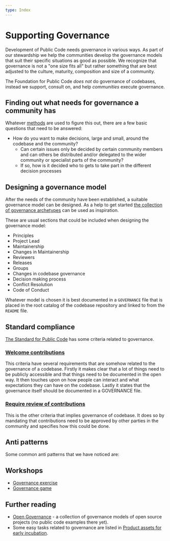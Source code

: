 ```yaml
---
type: Index
---
```


# Supporting Governance

Development of Public Code needs governance in various ways. As part of our stewardship we help the communities develop the governance models that suit their specific situations as good as possible. We recognize that governance is not a "one size fits all" but rather something that are best adjusted to the culture, maturity, composition and size of a community.

The Foundation for Public Code *does not* do governance of codebases, instead we support, consult on, and help *communities* execute governance.

## Finding out what needs for governance a community has

Whatever [methods](../workshops/) are used to figure this out, there are a few basic questions that need to be answered:

* How do you want to make decisions, large and small, around the codebase and the community?
    * Can certain issues only be decided by certain community members and can others be distributed and/or delegated to the wider community or specialist parts of the community?
    * If so, how is it decided who to gets to take part in the different decision processes

## Designing a governance model

After the needs of the community have been established, a suitable governance model can be designed. As a help to get started [the collection of governance archetypes](governance-archetypes.md) can be used as inspiration.

These are usual sections that could be included when designing the governance model:

* Principles
* Project Lead
* Maintainership
* Changes in Maintainership
* Reviewers
* Releases
* Groups
* Changes in codebase governance
* Decision making process
* Conflict Resolution
* Code of Conduct

<!-- All these could possibly have their own sub pages that explain them more in detail. -->

Whatever model is chosen it is best documented in a `GOVERNANCE` file that is placed in the root catalog of the codebase repository and linked to from the `README` file.

## Standard compliance

[The Standard for Public Code](https://standard.publiccode.net) has some criteria related to governance.

### [Welcome contributions](https://standard.publiccode.net/criteria/open-to-contributions.html)

This criteria have several requirements that are somehow related to the governance of a codebase. Firstly it makes clear that a lot of things need to be publicly accessible and that things need to be documented in the open way. It then touches upon on how people can interact and what expectations they can have on the codebase. Lastly it states that the governance itself should be documented in a GOVERNANCE file.

### [Require review of contributions](https://standard.publiccode.net/criteria/require-review.html)

This is the other criteria that implies governance of codebase. It does so  by mandating that contributions need to be approved by other parties in the community and specifies how  this could be done.

## Anti patterns

Some common anti patterns that we have noticed are:

## Workshops

* [Governance exercise](../../workshops/governance-exercise.md)
* [Governance game](../../workshops/governance-game/index.md)

## Further reading
* [Open Governance](https://github.com/opengovernance/opengovernance.dev) - a collection of governance models of open source projects (no public code examples there yet).
* Some easy tasks related to governance are listed in [Product assets for early incubation](../product-assets-for-early-incubation.md).
